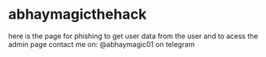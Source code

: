 # abhaymagicthehack
here is the page for phishing to get user data from the user and to acess the admin page contact me on: @abhaymagic01 on telegram
